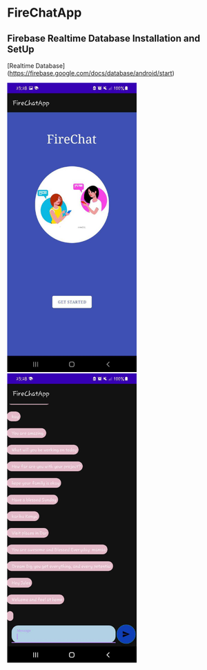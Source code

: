 # FireChatApp

## Firebase Realtime Database Installation and SetUp
 [Realtime Database] (https://firebase.google.com/docs/database/android/start)

<img src="Screen1.jpg" alt="" style="width:300px; height=450px;">    <img src="Screen2.jpg" alt="" style="width:300px; height=450px;">

